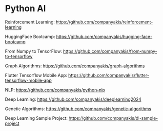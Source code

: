 # Python AI 

Reinforcement Learning:
https://github.com/companyakis/reinforcement-learning

HuggingFace Bootcamp:
https://github.com/companyakis/hugging-face-bootcamp

From Numpy to TensorFlow:
https://github.com/companyakis/from-numpy-to-tensorflow

Graph Algorithms:
https://github.com/companyakis/graph-algorithms

Flutter Tensorflow Mobile App:
https://github.com/companyakis/flutter-tensorflow-mobile-app

NLP:
https://github.com/companyakis/python-nlp

Deep Learning:
https://github.com/companyakis/deeplearning2024

Genetic Algorithms:
https://github.com/companyakis/genetic-algorithms

Deep Learning Sample Project:
https://github.com/companyakis/dl-sample-project


